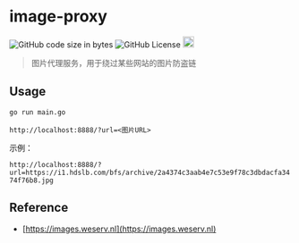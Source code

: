 # image-proxy

![GitHub code size in bytes](https://img.shields.io/github/languages/code-size/liuyuhe666/image-proxy)
![GitHub License](https://img.shields.io/github/license/liuyuhe666/image-proxy)
[<img src="https://api.gitsponsors.com/api/badge/img?id=940933788" height="20">](https://api.gitsponsors.com/api/badge/link?p=jc2x9nIuR42UnJAbYXiD0J6/aFd5BDL2aZWbor3sA0Eo9Ok1e6fnaGBd99BUA/ZpvpgGJZtKZtNAWngW2NgKQox0N5UhRYO9rHrqize6WQ7rqdQpglnG5Sr1cSCRBRbw)

> 图片代理服务，用于绕过某些网站的图片防盗链

## Usage

```bash
go run main.go
```

`http://localhost:8888/?url=<图片URL>`

示例：

`http://localhost:8888/?url=https://i1.hdslb.com/bfs/archive/2a4374c3aab4e7c53e9f78c3dbdacfa3474f76b8.jpg`

## Reference

- [https://images.weserv.nl](https://images.weserv.nl)


